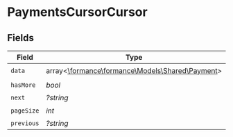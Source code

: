 # PaymentsCursorCursor


## Fields

| Field                                                                             | Type                                                                              | Required                                                                          | Description                                                                       | Example                                                                           |
| --------------------------------------------------------------------------------- | --------------------------------------------------------------------------------- | --------------------------------------------------------------------------------- | --------------------------------------------------------------------------------- | --------------------------------------------------------------------------------- |
| `data`                                                                            | array<[\formance\formance\Models\Shared\Payment](../../Models/Shared/Payment.md)> | :heavy_check_mark:                                                                | N/A                                                                               |                                                                                   |
| `hasMore`                                                                         | *bool*                                                                            | :heavy_check_mark:                                                                | N/A                                                                               | false                                                                             |
| `next`                                                                            | *?string*                                                                         | :heavy_minus_sign:                                                                | N/A                                                                               |                                                                                   |
| `pageSize`                                                                        | *int*                                                                             | :heavy_check_mark:                                                                | N/A                                                                               | 15                                                                                |
| `previous`                                                                        | *?string*                                                                         | :heavy_minus_sign:                                                                | N/A                                                                               | YXVsdCBhbmQgYSBtYXhpbXVtIG1heF9yZXN1bHRzLol=                                      |